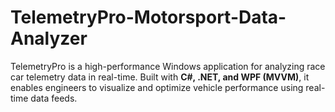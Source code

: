 # TelemetryPro-Motorsport-Data-Analyzer
TelemetryPro is a high-performance Windows application for analyzing race car telemetry data in real-time. Built with **C#, .NET, and WPF (MVVM)**, it enables engineers to visualize and optimize vehicle performance using real-time data feeds.
